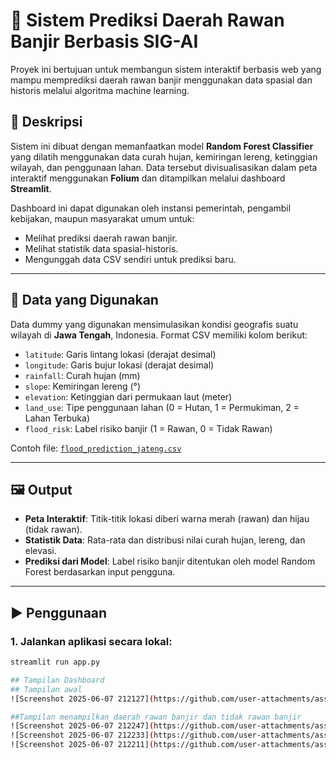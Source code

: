 # 🌊 Sistem Prediksi Daerah Rawan Banjir Berbasis SIG-AI

Proyek ini bertujuan untuk membangun sistem interaktif berbasis web yang mampu memprediksi daerah rawan banjir menggunakan data spasial dan historis melalui algoritma machine learning.

## 📌 Deskripsi

Sistem ini dibuat dengan memanfaatkan model **Random Forest Classifier** yang dilatih menggunakan data curah hujan, kemiringan lereng, ketinggian wilayah, dan penggunaan lahan. Data tersebut divisualisasikan dalam peta interaktif menggunakan **Folium** dan ditampilkan melalui dashboard **Streamlit**.

Dashboard ini dapat digunakan oleh instansi pemerintah, pengambil kebijakan, maupun masyarakat umum untuk:
- Melihat prediksi daerah rawan banjir.
- Melihat statistik data spasial-historis.
- Mengunggah data CSV sendiri untuk prediksi baru.

---

## 📂 Data yang Digunakan

Data dummy yang digunakan mensimulasikan kondisi geografis suatu wilayah di **Jawa Tengah**, Indonesia. Format CSV memiliki kolom berikut:

- `latitude`: Garis lintang lokasi (derajat desimal)
- `longitude`: Garis bujur lokasi (derajat desimal)
- `rainfall`: Curah hujan (mm)
- `slope`: Kemiringan lereng (°)
- `elevation`: Ketinggian dari permukaan laut (meter)
- `land_use`: Tipe penggunaan lahan (0 = Hutan, 1 = Permukiman, 2 = Lahan Terbuka)
- `flood_risk`: Label risiko banjir (1 = Rawan, 0 = Tidak Rawan)

Contoh file: [`flood_prediction_jateng.csv`](./flood_prediction_jateng.csv)

---

## 🖼️ Output

- **Peta Interaktif**: Titik-titik lokasi diberi warna merah (rawan) dan hijau (tidak rawan).
- **Statistik Data**: Rata-rata dan distribusi nilai curah hujan, lereng, dan elevasi.
- **Prediksi dari Model**: Label risiko banjir ditentukan oleh model Random Forest berdasarkan input pengguna.

---

## ▶️ Penggunaan

### 1. Jalankan aplikasi secara lokal:
```bash
streamlit run app.py

## Tampilan Dashboard
## Tampilan awal
![Screenshot 2025-06-07 212127](https://github.com/user-attachments/assets/5b64c136-783f-4706-834c-05ee92aef2f0)

##Tampilan menampilkan daerah rawan banjir dan tidak rawan banjir 
![Screenshot 2025-06-07 212247](https://github.com/user-attachments/assets/d12132f1-71f4-44ae-8d8f-14c3d31cf326)
![Screenshot 2025-06-07 212233](https://github.com/user-attachments/assets/5140e4de-9148-46eb-b233-46f2065b6193)
![Screenshot 2025-06-07 212211](https://github.com/user-attachments/assets/261c8e3d-d79f-4b96-b282-002d050192a3)



